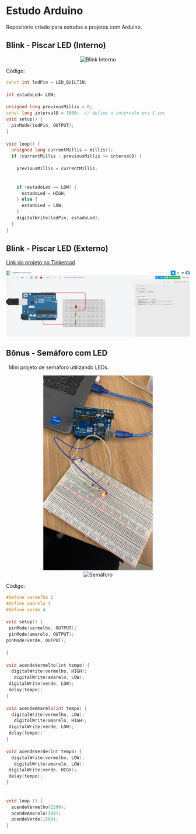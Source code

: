 # Estudo Arduino
Repositório criado para estudos e projetos com Arduino.

## Blink - Piscar LED (Interno)

<div align="center">
  <img src="/assets/blink.gif" alt="Blink Interno" width="500"/>
</div>


Código:
```cpp
const int ledPin = LED_BUILTIN;  

int estadoLed= LOW;  

unsigned long previousMillis = 0;  
const long intervalO = 1000;  // define o intervalo pra 1 sec
void setup() {
  pinMode(ledPin, OUTPUT);
}

void loop() {
  unsigned long currentMillis = millis();
  if (currentMillis - previousMillis >= intervalO) {

    previousMillis = currentMillis;


    if (estadoLed == LOW) {
      estadoLed = HIGH;
    } else {
      estadoLed = LOW;
    }
    digitalWrite(ledPin, estadoLed);
  }
}
```

## Blink - Piscar LED (Externo)
<a href="https://www.tinkercad.com/things/fSUKC8K3kRB/editel?sharecode=qyGqongasKDWY-93Q95CTBGea8U8OLad5e_bY3WLHBM" target="_blank">Link do projeto no Tinkercad</a>

<div align="center">
  <img src="/assets/tinkercad-print.png" alt="Blink Externo" width="'300"'/>

</div>

## Bônus - Semáforo com LED

&ensp;Mini projeto de semáforo utilizando LEDs.
<div align="center">
  <img src="/assets/semafaro.jpg" alt="Semáforo" width="300"/>
</div>

<div align="center">
  <img src="/assets/semaforoo.gif" alt="Semáforo" width="300"/>

</div>

Código:
```cpp
#define vermelho 2
#define amarelo 3
#define verde 4

void setup() {
 pinMode(vermelho, OUTPUT);
 pinMode(amarelo, OUTPUT);
pinMode(verde, OUTPUT);

}

void acendeVermelho(int tempo) {
  digitalWrite(vermelho, HIGH);
   digitalWrite(amarelo, LOW);
 digitalWrite(verde, LOW);
 delay(tempo);
}

void acendeAmarelo(int tempo) {
  digitalWrite(vermelho, LOW);
   digitalWrite(amarelo, HIGH);
 digitalWrite(verde, LOW);
 delay(tempo);
}

void acendeVerde(int tempo) {
  digitalWrite(vermelho, LOW);
   digitalWrite(amarelo, LOW);
 digitalWrite(verde, HIGH);
 delay(tempo);
}


void loop () {
  acendeVermelho(1500);
  acendeAmarelo(300);
  acendeVerde(1500);
}
